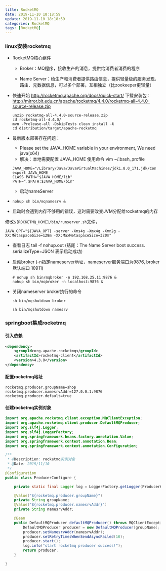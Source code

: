 ```yaml
---
title: RocketMQ
date: 2019-11-10 18:18:59
update: 2019-11-10 18:18:59
categories: RocketMQ
tags: [RocketMQ]
---
```


### linux安装rocketmq

* RocketMQ核心组件

    * Broker：MQ程序，接收生产的消息，提供给消费者消费的程序

    * Name Server：给生产和消费者提供路由信息，提供轻量级的服务发现、路由、元数据信息，可以多个部署，互相独立（比zookeeper更轻量）

* 快速开始 <http://rocketmq.apache.org/docs/quick-start/> 下载安装包：<http://mirror.bit.edu.cn/apache/rocketmq/4.4.0/rocketmq-all-4.4.0-source-release.zip>

  ```
  unzip rocketmq-all-4.4.0-source-release.zip
  cd rocketmq-all-4.4.0/
  mvn -Prelease-all -DskipTests clean install -U
  cd distribution/target/apache-rocketmq
  ```

<!-- more -->  

  

* 最新版本部署存在问题：

  * Please set the JAVA_HOME variable in your environment, We need java(x64)
  * 解决：本地需要配置 JAVA_HOME 使用命令 vim ~/.bash_profile

  ```
  JAVA_HOME="/Library/Java/JavaVirtualMachines/jdk1.8.0_171.jdk/Con
  export JAVA_HOME
  CLASS_PATH="$JAVA_HOME/lib"
  PATH=".$PATH:$JAVA_HOME/bin"
  ```

  * 启动nameServer

- ```
  nohup sh bin/mqnamesrv &
  ```

* 启动时会遇到内存不够用的错误，这时需要改变JVM分配给rocketmq的内存

修改`${ROCKETMQ_HOME}/bin/runserver.sh`文件，

```
JAVA_OPT="${JAVA_OPT} -server -Xms4g -Xmx4g -Xmn2g -XX:MetaspaceSize=128m -XX:MaxMetaspaceSize=320m"
```

- 查看日志 tail -f nohup.out (结尾：The Name Server boot success. serializeType=JSON 表示启动成功)

- 启动broker (-n指定nameserver地址，nameserver服务端口为9876, broker默认端口 10911)

  ```
  # nohup sh bin/mqbroker -n 192.168.25.11:9876 &
  nohup sh bin/mqbroker -n localhost:9876 &
  ```

  

- 关闭nameserver broker执行的命令

  ```
  sh bin/mqshutdown broker
  ```

  ```
  sh bin/mqshutdown namesrv
  ```

### springboot集成rocketmq


#### 引入依赖

```xml
<dependency>
    <groupId>org.apache.rocketmq</groupId>
    <artifactId>rocketmq-client</artifactId>
    <version>4.3.0</version>
</dependency>
```        

#### 配置rocketmq地址

```
rocketmq.producer.groupName=shop
rocketmq.producer.namesrvAddr=127.0.0.1:9876
rocketmq.producer.default=true
```

#### 创建rocketmq实例对象

```java
import org.apache.rocketmq.client.exception.MQClientException;
import org.apache.rocketmq.client.producer.DefaultMQProducer;
import org.slf4j.Logger;
import org.slf4j.LoggerFactory;
import org.springframework.beans.factory.annotation.Value;
import org.springframework.context.annotation.Bean;
import org.springframework.context.annotation.Configuration;

/**
 * @Description: rocketmq实例对象
 * @Date: 2019/11/10
 */
@Configuration
public class ProducerConfigure {

    private static final Logger log = LoggerFactory.getLogger(ProducerConfigure.class);

    @Value("${rocketmq.producer.groupName}")
    private String groupName;
    @Value("${rocketmq.producer.namesrvAddr}")
    private String namesrvAddr;

    @Bean
    public DefaultMQProducer defaultMQProducer() throws MQClientException {
        DefaultMQProducer producer = new DefaultMQProducer(groupName);
        producer.setNamesrvAddr(namesrvAddr);
        producer.setRetryTimesWhenSendAsyncFailed(10);
        producer.start();
        log.info("start rocketmq producer success!");
        return producer;
    }

}
```

